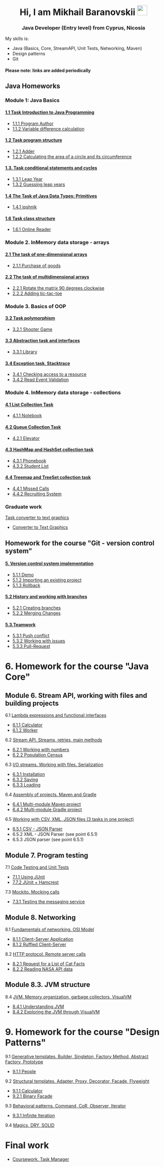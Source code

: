 <h1 align="center">Hi, I am Mikhail Baranovskii</a-> 
<img src="https://github.com/blackcater/blackcater/raw/main/images/Hi.gif" height="32"/></h1>
<h3 align="center">Java Developer (Entry level) from Cyprus, Nicosia</h3>
  <div>
    <p>My skills is:</p>
    <ul>
        <li>Java (Basics, Core, StreamAPI, Unit Tests, Networking, Maven)</li>
        <li>Design patterns</li>
        <li>Git</li>
    </ul>
    </div>
    <div>
    <div>
        <h4>Please note: links are added periodically</h4>
    </div>
    <h3></h3>

## Java Homeworks

### Module 1: Java Basics

#### [1.1 Task Introduction to Java Programming](https://github.com/netology-code/java-homeworks/tree/master/introduction)

- [1.1.1 Program Author](https://replit.com/@Mihalk1993/Task111TheProgramAuthor#Main.java)
-  [1.1.2 Variable difference calculation](https://replit.com/@Mihalk1993/Task112VariablesDifferenceCalculation#Main.java)


#### [1.2 Task program structure](https://github.com/netology-code/java-homeworks/tree/master/program-structure)

- [1.2.1 Adder](https://replit.com/@Mihalk1993/Task121Summator#Main.java)
- [1.2.2 Calculating the area of ​​a circle and its circumference](https://replit.com/@Mihalk1993/Task122CircleGeomParamsCalc#Main.java)

#### [1.3. Task conditional statements and cycles](https://github.com/netology-code/java-homeworks/tree/master/conditional-statements-cycles)

- [1.3.1 Leap Year](https://replit.com/@Mihalk1993/Task131YearCheck#Main.java)
- [1.3.2 Guessing leap years](https://replit.com/@Mihalk1993/Task132DaysAmountInYearGuess#Main.java)

#### [1.4 The Task of Java Data Types: Primitives](https://github.com/netology-code/java-homeworks/tree/master/primitive-types)

- [1.4.1 ipshnik](https://replit.com/@Mihalk1993/Task141NalogIp#Main.java)

#### [1.6 Task class structure](https://github.com/netology-code/java-homeworks/tree/master/class-structure)

- [1.6.1 Online Reader](https://replit.com/@Mihalk1993/Task161Online-reader#Main.java)


### Module 2. InMemory data storage - arrays

#### [2.1 The task of one-dimensional arrays](https://github.com/netology-code/java-homeworks/tree/master/one-dimensional-array)

- [2.1.1 Purchase of goods](https://replit.com/@Mihalk1993/Task21Arrays#Main.java)


#### [2.2 The task of multidimensional arrays](https://github.com/netology-code/java-homeworks/tree/master/multidimensional-array)

- [2.2.1 Rotate the matrix 90 degrees clockwise](https://replit.com/@Mihalk1993/Task221MatrixRotation)
- [2.2.2 Adding tic-tac-toe](https://replit.com/@Mihalk1993/Task222CrossZero#Main.java)


### Module 3. Basics of OOP


#### [3.2 Task polymorphism](https://github.com/netology-code/java-homeworks/tree/master/polymorphism)

- [3.2.1 Shooter Game](https://replit.com/@Mihalk1993/Task321Polymorphism#Main.java)


#### [3.3 Abstraction task and interfaces](https://github.com/netology-code/java-homeworks/tree/master/abstractions-interfaces)

- [3.3.1 Library](https://replit.com/@Mihalk1993/Task331abstractions-interfaces#Main.java)


#### [3.4 Exception task, Stacktrace](https://github.com/netology-code/java-homeworks/tree/master/exceptions)

- [3.4.1 Checking access to a resource](https://replit.com/@Mihalk1993/Task341Checking-access-to-a-resource)
- [3.4.2 Read Event Validation](https://replit.com/@Mihalk1993/Task342Validation-of-read-events)


### Module 4. InMemory data storage - collections

#### [4.1 List Collection Task](https://github.com/netology-code/java-homeworks/tree/master/list)

- [4.1.1 Notebook](https://replit.com/@Mihalk1993/Task411Notebook)

#### [4.2 Queue Collection Task](https://github.com/netology-code/java-homeworks/tree/5.1/queue)

- [4.2.1 Elevator](https://replit.com/@Mihalk1993/Task421Lift#Main.java)


#### [4.3 HashMap and HashSet collection task](https://github.com/netology-code/java-homeworks/tree/master/hash-collections)

- [4.3.1 Phonebook](https://replit.com/@Mihalk1993/Task431PhoneBook)
- [4.3.2 Student List](https://replit.com/@Mihalk1993/Task432StudentList)


#### [4.4 Treemap and TreeSet collection task](https://github.com/netology-code/java-homeworks/tree/master/tree-collections)

- [4.4.1 Missed Calls](https://replit.com/@Mihalk1993/Task451MissedCalls#Main.java)
- [4.4.2 Recruiting System](https://replit.com/@Mihalk1993/Task452CandidateSelectionSystem)


### Graduate work
[Task converter to text graphics](https://github.com/netology-code/java-diplom)

- [Converter to Text Graphics](https://github.com/Mihalk1993/-ourseworkConverterToTextGraphics)


## Homework for the course "Git - version control system"

#### [5. Version control system implementation](https://github.com/netology-code/git-homeworks/tree/master/introduction)

- [5.1.1 Demo](https://github.com/Mihalk1993/NeuroStartUp)
- [5.1.2 Importing an existing project](https://github.com/Mihalk1993/NeuroStartUp)
- [5.1.3 Rollback](https://github.com/Mihalk1993/git-homeworks-neuro)


#### [5.2 History and working with branches](https://github.com/netology-code/git-homeworks/tree/master/branch)

- [5.2.1 Creating branches](https://github.com/Mihalk1993/NeuroStartUp2)
- [5.2.2 Merging Changes](https://github.com/Mihalk1993/feature-earlyorder)

#### [5.3.Teamwork](https://github.com/netology-code/git-homeworks/tree/master/remote)

- [5.3.1 Push conflict](https://github.com/Mihalk1993/git-homeworks-neuro-fork)
- [5.3.2 Working with issues](https://github.com/Mihalk1993/cv/issues)
- [5.3.3 Pull-Request](https://github.com/Mihalk1993/git-homeworks-neuro-fork)

# 6. Homework for the course "Java Core"

## Module 6. Stream API, working with files and building projects

6.1 [Lambda expressions and functional interfaces](https://github.com/netology-code/jd-homeworks/blob/master/lambda/README.md)
- [6.1.1 Calculator](https://github.com/Mihalk1993/Task_1_Calculator)
- [6.1.2 Worker](https://github.com/Mihalk1993/Task_2_Worker)


6.2 [Stream API. Streams, retries, main methods](https://github.com/netology-code/jd-homeworks/blob/master/streams/README.md)
- [6.2.1 Working with numbers](https://github.com/Mihalk1993/Task_1.2.1_Numbers)
- [6.2.2 Population Census](https://github.com/Mihalk1993/Task_1.2.2_PopulationCensus)

6.3 [I/O streams. Working with files. Serialization](https://github.com/netology-code/jd-homeworks/blob/master/files/README.md)
- [6.3.1 Installation](https://github.com/Mihalk1993/Task_1.3.1_Installation)
- [6.3.2 Saving](https://github.com/Mihalk1993/Task_1.3.2_Saving)
- [6.3.3 Loading](https://github.com/Mihalk1993/Task_1.3.3_Loading)

6.4 [Assembly of projects. Maven and Gradle](https://github.com/netology-code/jd-homeworks/blob/master/builders/README.md)
- [6.4.1 Multi-module Maven project](https://github.com/Mihalk1993/Task_1.4.1_MultimoduleMavenProject)
- [6.4.2 Multi-module Gradle project](https://github.com/Mihalk1993/Task_1.4.2_MultimoduleGradleProject)

6.5 [Working with CSV, XML, JSON files (3 tasks in one project)](https://github.com/netology-code/jd-homeworks/blob/master/special_files/README.md)
- [6.5.1 CSV - JSON Parser](https://github.com/Mihalk1993/Tasks_1.5_Working-with-CSV-XML-JSON-files)
- 6.5.2 XML - JSON Parser (see point 6.5.1)
- 6.5.3 JSON parser (see point 6.5.1)

## Module 7. Program testing

7.1 [Code Testing and Unit Tests](https://github.com/netology-code/jd-homeworks/tree/master/junit)
- [7.1.1 Using JUnit](https://github.com/Mihalk1993/Task_2.1.1_JUnit)
- [7.7.2 JUnit + Hamcrest](https://github.com/Mihalk1993/Task_2.1.2_JUnit_Hamcrest)

7.3 [Mockito. Mocking calls](https://github.com/netology-code/jd-homeworks/tree/master/mocks)
- [7.3.1 Testing the messaging service](https://github.com/Mihalk1993/Task_2.2.1_MessagingServiceTesting)

## Module 8. Networking

8.1 [Fundamentals of networking. OSI Model](https://github.com/netology-code/jd-homeworks/tree/master/network)
- [8.1.1 Client-Server Application](https://github.com/Mihalk1993/Task_3.1.1_ClientServerApplication)
- [8.1.2 Ruffled Client-Server](https://github.com/Mihalk1993/Task_3.1.2_ClientServerWithFrills)

8.2 [HTTP protocol. Remote server calls](https://github.com/netology-code/jd-homeworks/tree/master/http)
- [8.2.1 Request for a List of Cat Facts](https://github.com/Mihalk1993/Task_3.2.1_RequestForListOfFactsAboutCats)
- [8.2.2 Reading NASA API data](https://github.com/Mihalk1993/Task_3.2.2_ReadingNASA_API_Data)

## Module 8.3. JVM structure
8.4 [JVM. Memory organization, garbage collectors, VisualVM](https://github.com/netology-code/jd-homeworks/tree/master/jvm)
- [8.4.1 Understanding JVM](https://github.com/Mihalk1993/Task_4.1.1_UnderstandingTheJVM)
- [8.4.2 Exploring the JVM through VisualVM](https://github.com/Mihalk1993/Task_4.1.2_JVM_ExplorationThroughVisualVM)


# 9. Homework for the course "Design Patterns"

9.1 [Generative templates. Builder, Singleton, Factory Method, Abstract Factory, Prototype](https://github.com/netology-code/jd-homeworks/blob/master/creational/README.md)
- [9.1.1 People](https://github.com/Mihalk1993/Task_1.1.1_People)

9.2 [Structural templates. Adapter, Proxy, Decorator, Facade, Flyweight](https://github.com/netology-code/jd-homeworks/blob/master/structural/README.md)
- [9.1.1 Calculator](https://github.com/Mihalk1993/Task_1.2.1_Calculator)
- [9.2.1 Binary Facade](https://github.com/Mihalk1993/Task_1.2.2_BinaryFacade)

9.3 [Behavioral patterns. Command, CoR, Observer, Iterator](https://github.com/netology-code/jd-homeworks/blob/master/behave/README.md)
- [9.3.1 Infinite Iteration](https://github.com/Mihalk1993/Task_1.3.1_EndlessIteration)


9.4 [Magics, DRY, SOLID](https://github.com/netology-code/jd-homeworks/blob/master/solid/README.md)

# Final work

- [Coursework. Task Manager](https://github.com/Mihalk1993/TaskManager)

